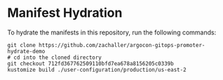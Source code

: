# Manifest Hydration

To hydrate the manifests in this repository, run the following commands:

```shell
git clone https://github.com/zachaller/argocon-gitops-promoter-hydrate-demo
# cd into the cloned directory
git checkout 712fd367762509110bfd7ea678a8156205c0339b
kustomize build ./user-configuration/production/us-east-2
```
